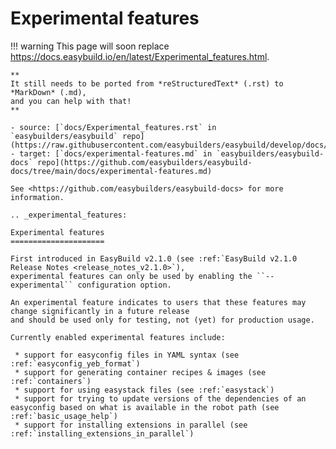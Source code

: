 # Experimental features

!!! warning
    This page will soon replace <https://docs.easybuild.io/en/latest/Experimental_features.html>.

    **
    It still needs to be ported from *reStructuredText* (.rst) to *MarkDown* (.md),  
    and you can help with that!
    **

    - source: [`docs/Experimental_features.rst` in `easybuilders/easybuild` repo](https://raw.githubusercontent.com/easybuilders/easybuild/develop/docs/Experimental_features.rst)
    - target: [`docs/experimental-features.md` in `easybuilders/easybuild-docs` repo](https://github.com/easybuilders/easybuild-docs/tree/main/docs/experimental-features.md)

    See <https://github.com/easybuilders/easybuild-docs> for more information.
```
.. _experimental_features:

Experimental features
=====================

First introduced in EasyBuild v2.1.0 (see :ref:`EasyBuild v2.1.0 Release Notes <release_notes_v2.1.0>`),
experimental features can only be used by enabling the ``--experimental`` configuration option.

An experimental feature indicates to users that these features may change significantly in a future release
and should be used only for testing, not (yet) for production usage.

Currently enabled experimental features include:

 * support for easyconfig files in YAML syntax (see :ref:`easyconfig_yeb_format`)
 * support for generating container recipes & images (see :ref:`containers`)
 * support for using easystack files (see :ref:`easystack`)
 * support for trying to update versions of the dependencies of an easyconfig based on what is available in the robot path (see :ref:`basic_usage_help`)
 * support for installing extensions in parallel (see :ref:`installing_extensions_in_parallel`)

```
